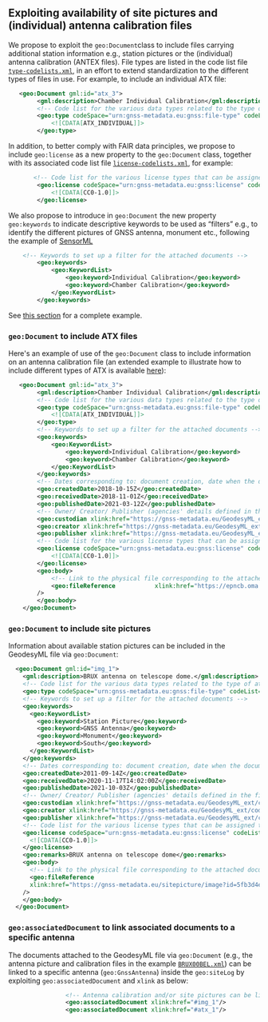 ## Exploiting availability of site pictures and (individual) antenna calibration files

We propose to exploit the `geo:Document`class to include files carrying additional station information e.g., station pictures or the (individual) antenna calibration (ANTEX files).
File types are listed in the code list file [`type-codelists.xml`](../codelists/type-codelists.xml), in an effort to extend standardization to the different types of files in use. For example, to include an individual ATX file:

```xml
   <geo:Document gml:id="atx_3">
        <gml:description>Chamber Individual Calibration</gml:description>
        <!-- Code list for the various data types related to the type of attached document -->
        <geo:type codeSpace="urn:gnss-metadata.eu:gnss:file-type" codeList="https://gnss-metadata.eu/GeodesyML_ext/codelists/type-codelists.xml#FileType" codeListValue="ATX_INDIVIDUAL">
            <![CDATA[ATX_INDIVIDUAL]]>
        </geo:type>
```

In addition, to better comply with FAIR data principles, we propose to include `geo:license` as a new property to the `geo:Document` class, together with its associated code list file [`license-codelists.xml`](../codelists/type-codelists.xml), for example:

```xml
       <!-- Code list for the various license types that can be assigned to the attached document -->
        <geo:license codeSpace="urn:gnss-metadata.eu:gnss:license" codeList="https://gnss-metadata.eu/GeodesyML_ext/codelists/license-codelists.xml" codeListValue="CC0-1.0">
            <![CDATA[CC0-1.0]]>
        </geo:license>
```

We also propose to introduce in `geo:Document` the new property `geo:keywords` to indicate descriptive keywords to be used as “filters” e.g., to identify the different pictures of GNSS antenna, monument etc., following the example of [SensorML](http://www.sensorml.com/sensorML-2.0/examples/0.6/description.html)

```xml
    <!-- Keywords to set up a filter for the attached documents -->
        <geo:keywords>
            <geo:KeywordList>
                <geo:keyword>Individual Calibration</geo:keyword>
                <geo:keyword>Chamber Calibration</geo:keyword>
            </geo:KeywordList>
        </geo:keywords>
```
See [this section](#include-site-pictures) for a complete example.

### `geo:Document` to include ATX files
Here's an example of use of the `geo:Document` class to include information on an antenna calibration file (an extended example to illustrate how to include different types of ATX is available [here](../examples/0.6/WARN00DEU_antenna_calibration.xml)):


```xml
   <geo:Document gml:id="atx_3">
        <gml:description>Chamber Individual Calibration</gml:description>
        <!-- Code list for the various data types related to the type of attached document -->
        <geo:type codeSpace="urn:gnss-metadata.eu:gnss:file-type" codeList="https://gnss-metadata.eu/GeodesyML_ext/codelists/type-codelists.xml#FileType" codeListValue="ATX_INDIVIDUAL">
            <![CDATA[ATX_INDIVIDUAL]]>
        </geo:type>
        <!-- Keywords to set up a filter for the attached documents -->
        <geo:keywords>
            <geo:KeywordList>
                <geo:keyword>Individual Calibration</geo:keyword>
                <geo:keyword>Chamber Calibration</geo:keyword>
            </geo:KeywordList>
        </geo:keywords>
        <!-- Dates corresponding to: document creation, date when the document was received by the publisher, publication date -->
        <geo:createdDate>2018-10-15Z</geo:createdDate>
        <geo:receivedDate>2018-11-01Z</geo:receivedDate>
        <geo:publishedDate>2021-03-12Z</geo:publishedDate>
        <!-- Owner/ Creator/ Publisher (agencies' details defined in the file contacts.xml) -->
        <geo:custodian xlink:href="https://gnss-metadata.eu/GeodesyML_ext/codelists/contacts.xml#agency_59d4d762b6ae0c10a256a102_5bbcb5aaa024f"/>
        <geo:creator xlink:href="https://gnss-metadata.eu/GeodesyML_ext/codelists/contacts.xml#agency_59d4d762b6ae0c10a256a102_5bbcb5aaa0110"/>
        <geo:publisher xlink:href="https://gnss-metadata.eu/GeodesyML_ext/codelists/contacts.xml#agency_59d4d762b6ae0c10a256a102_5bbcb5aa3054f"/>
        <!-- Code list for the various license types that can be assigned to the attached document -->
        <geo:license codeSpace="urn:gnss-metadata.eu:gnss:license" codeList="https://gnss-metadata.eu/GeodesyML_ext/codelists/license-codelists.xml" codeListValue="CC0-1.0">
            <![CDATA[CC0-1.0]]>
        </geo:license>
        <geo:body>
            <!-- Link to the physical file corresponding to the attached document-->
            <geo:fileReference           xlink:href="https://epncb.oma.be/ftp/station/general/indiv_calibrations/LEIAR25R4_LEIT_725559_CHAMBER_BONN_20181015.atx"
        />
        </geo:body>
    </geo:Document>
```

### <a name="include-site-pictures">`geo:Document` to include site pictures</a>
Information about available station pictures can be included in the GeodesyML file via `geo:Document`:

```xml
  <geo:Document gml:id="img_1">
    <gml:description>BRUX antenna on telescope dome.</gml:description>
    <!-- Code list for the various data types related to the type of attached document -->
    <geo:type codeSpace="urn:gnss-metadata.eu:gnss:file-type" codeList="https://gnss-metadata.eu/GeodesyML_ext/codelists/type-codelists.xml#FileType" codeListValue="PICTURE">PICTURE</geo:type>
    <!-- Keywords to set up a filter for the attached documents -->
    <geo:keywords>
      <geo:KeywordList>
        <geo:keyword>Station Picture</geo:keyword>
        <geo:keyword>GNSS Antenna</geo:keyword>
        <geo:keyword>Monument</geo:keyword>
        <geo:keyword>South</geo:keyword>
      </geo:KeywordList>
    </geo:keywords>
    <!-- Dates corresponding to: document creation, date when the document was received by the publisher, publication date -->
    <geo:createdDate>2011-09-14Z</geo:createdDate>
    <geo:receivedDate>2020-11-17T14:02:00Z</geo:receivedDate>
    <geo:publishedDate>2021-10-03Z</geo:publishedDate>
    <!-- Owner/ Creator/ Publisher (agencies' details defined in the file contacts.xml) -->
    <geo:custodian xlink:href="https://gnss-metadata.eu/GeodesyML_ext/codelists/contacts.xml#agency_59d4d762b6ae0c10a256a102_5bbcb5aa3054f"/>
    <geo:creator xlink:href="https://gnss-metadata.eu/GeodesyML_ext/codelists/contacts.xml#agency_59d4d762b6ae0c10a256a102_5bbcb5aa3054f"/>
    <geo:publisher xlink:href="https://gnss-metadata.eu/GeodesyML_ext/codelists/contacts.xml#agency_59d4d762b6ae0c10a256a102_5bbcb5aa3054f"/>
    <!-- Code list for the various license types that can be assigned to the attached document -->
    <geo:license codeSpace="urn:gnss-metadata.eu:gnss:license" codeList="https://gnss-metadata.eu/GeodesyML_ext/codelists/license-codelists.xml" codeListValue="CC0-1.0">
      <![CDATA[CC0-1.0]]>
    </geo:license>
    <geo:remarks>BRUX antenna on telescope dome</geo:remarks>
    <geo:body>
      <!-- Link to the physical file corresponding to the attached document -->
      <geo:fileReference
      xlink:href="https://gnss-metadata.eu/sitepicture/image?id=5fb3d4e7a6b612502c092468"
    />
    </geo:body>
  </geo:Document>
```

### `geo:associatedDocument` to link associated documents to a specific antenna
The documents attached to the GeodesyML file via `geo:Document` (e.g., the antenna picture and calibration files in the example [`BRUX00BEL.xml`](../examples/0.6/BRUX00BEL.xml)) can be linked to a specific antenna (`geo:GnssAntenna`) inside the `geo:siteLog` by exploiting `geo:associatedDocument` and `xlink` as below:

```xml
                <!-- Antenna calibration and/or site pictures can be linked to the specific antenna-->
                <geo:associatedDocument xlink:href="#img_1"/>
                <geo:associatedDocument xlink:href="#atx_1"/>
```
